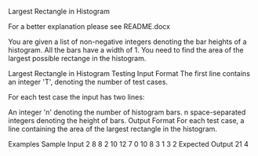 Largest Rectangle in Histogram

For a better explanation please see README.docx

You are given a list of non-negative integers denoting the bar heights of a histogram. All the bars have a width of 1. You need to find the area of the largest possible rectange in the histogram.



Largest Rectangle in Histogram
Testing
Input Format
The first line contains an integer 'T', denoting the number of test cases.

For each test case the input has two lines:

An integer 'n' denoting the number of histogram bars.
n space-separated integers denoting the height of bars.
Output Format
For each test case, a line containing the area of the largest rectangle in the histogram.

Examples
Sample Input
2
8
8 2 10 12 7 0 10 8
3
1 3 2
Expected Output
21
4
